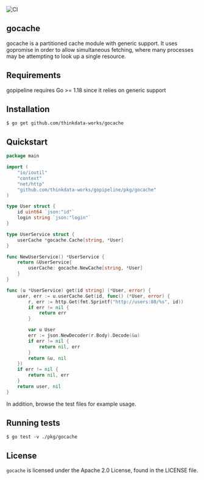 ![CI](https://github.com/thinkdata-works/gocache/actions/workflows/ci.yml/badge.svg)

## gocache

gocache is a partitioned cache module with generic support. It uses gopromise in order to allow simultaneous fetching, where many processes may be attempting to look up a single resource.

## Requirements

gopipeline requires Go >= 1.18 since it relies on generic support

## Installation

```
$ go get github.com/thinkdata-works/gocache
```

## Quickstart

```go
package main

import (
	"io/ioutil"
	"context"
	"net/http"
	"github.com/thinkdata-works/gopipeline/pkg/gocache"
)

type User struct {
	id uint64 `json:"id"`
	login string `json:"login"`
}

type UserService struct {
	userCache *gocache.Cache[string, *User]
}

func NewUserService() *UserService {
	return &UserService{
		userCache: gocache.NewCache[string, *User]
	}
}

func (u *UserService) get(id string) (*User, error) {
	user, err := u.userCache.Get(id, func() (*User, error) {
		r, err := http.Get(fmt.Sprintf("http://users:80/%s", id))
		if err != nil {
			return err
		}

		var u User
		err := json.NewDecoder(r.Body).Decode(&u)
		if err != nil {
			return nil, err
		}
		return &u, nil
	})
	if err != nil {
		return nil, err
	}
	return user, nil
}
```

In addition, browse the test files for example usage.

## Running tests

```
$ go test -v ./pkg/gocache
```

## License

`gocache` is licensed under the Apache 2.0 License, found in the LICENSE file.
